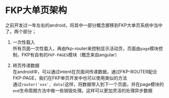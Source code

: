 # FKP大单页架构
之前开发过一年左右的android，将其中一部分概念挪移到FKP大单页系统中当中了。两个部分；  

1. 一次性载入  
所有页面一次性载入，再由fkp-router来控制显示活动页，页面由`page`模块控制，FKP有自有的`FKP-PAGES`模块（概念来自angular）  

2. 转页传递数据  
在android中，可以通过intent在页面间传递数据，通过FKP-ROUTER配合FKP-PAGE，我们在FKP单页开发中也可以使用类似的方法  
通过`router('xxx', data)`这样，将数据带入到下一个页面，并在page模块的`end`生命周期方法中做一些销毁处理。这样可以更加灵活的处理异步数据
